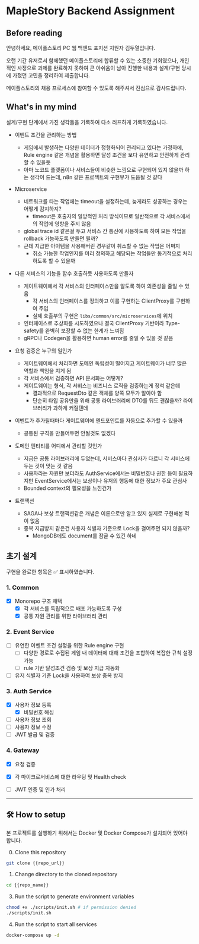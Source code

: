 # MapleStory Backend Assignment

## Before reading

안녕하세요, 메이플스토리 PC 웹 백엔드 포지션 지원자 김두열입니다.

오랜 기간 유저로서 함께했던 메이플스토리에 합류할 수 있는 소중한 기회였으나, 개인적인 사정으로 과제를 완료하지 못하여 큰 아쉬움이 남아 진행한 내용과 설계/구현 당시에 가졌던 고민을 정리하여 제출합니다.

메이플스토리의 채용 프로세스에 참여할 수 있도록 해주셔서 진심으로 감사드립니다.

## What's in my mind

설계/구현 단계에서 가진 생각들을 기록하여 다소 러프하게 기록하였습니다.

- 이벤트 조건을 관리하는 방법
  - 게임에서 발생하는 다양한 데이터가 정형화되어 관리되고 있다는 가정하에, Rule engine 같은 개념을 활용하면 달성 조건을 보다 유연하고 안전하게 관리할 수 있을듯
  - 아마 노코드 플랫폼이나 서비스들이 비슷한 느낌으로 구현되어 있지 않을까 하는 생각이 드는데, n8n 같은 프로젝트의 구현부가 도움될 것 같다
  
- Microservice
  - 네트워크를 타는 작업에는 timeout을 설정하는데, 늦게라도 성공하는 경우는 어떻게 감지하지?
    - timeout은 호출자의 일방적인 처리 방식이므로 일반적으로 각 서비스에서의 작업에 영향을 주지 않음
  - global trace id 같은걸 두고 서비스 간 통신에 사용하도록 하여 모든 작업을 rollback 가능하도록 만들면 될까?
  - 근데 지급한 아이템을 사용해버린 경우같이 취소할 수 없는 작업은 어쩌지
    - 취소 가능한 작업인지를 미리 정의하고 해당되는 작업들만 동기적으로 처리하도록 할 수 있을까

- 다른 서비스의 기능을 함수 호출하듯 사용하도록 만들자
  - 게이트웨이에서 각 서비스의 인터페이스만을 알도록 하여 의존성을 줄일 수 있음
    - 각 서비스의 인터페이스를 정의하고 이를 구현하는 ClientProxy를 구현하여 주입
    - 실제 호출부의 구현은 `libs/common/src/microservices`에 위치
  - 인터페이스로 추상화를 시도하였으나 결국 ClientProxy 기반이라 Type-safety를 완벽히 보장할 수 없는 한계가 느껴짐
  - gRPC나 Codegen을 활용하면 human error를 줄일 수 있을 것 같음

- 요청 검증은 누구의 일인가
  - 게이트웨이에서 처리하면 도메인 독립성이 떨어지고 게이트웨이가 너무 많은 역할과 책임을 지게 됨
  - 각 서비스에서 검증하면 API 문서화는 어떻게?
  - 게이트웨이는 형식, 각 서비스는 비즈니스 로직을 검증하는게 정석 같은데
    - 결과적으로 RequestDto 같은 객체를 양쪽 모두가 알아야 함
    - 단순히 타입 공유만을 위해 공통 라이브러리에 DTO를 둬도 괜찮을까? 라이브러리가 과하게 커질텐데

- 이벤트가 추가될때마다 게이트웨이에 엔드포인트를 자동으로 추가할 수 있을까
  - 공통된 규격을 만들어두면 안될것도 없겠다

- 도메인 엔티티를 어디에서 관리할 것인가
  - 지금은 공통 라이브러리에 두었는데, 서비스마다 관심사가 다르니 각 서비스에 두는 것이 맞는 것 같음
  - 사용자라는 자원만 보더라도 AuthService에서는 비밀번호나 권한 등이 필요하지만 EventService에서는 보상이나 유저의 행동에 대한 정보가 주요 관심사
  - Bounded context의 필요성을 느낀건가

- 트랜잭션
  - SAGA나 보상 트랜잭션같은 개념은 이론으로만 알고 있지 실제로 구현해본 적이 없음
  - 중복 지급방지 같은건 사용자 식별자 기준으로 Lock을 걸어주면 되지 않을까?
    - MongoDB에도 document를 잠글 수 있긴 하네

## 초기 설계

구현을 완료한 항목은 ✅ 표시하였습니다.

### 1. Common
- [x] Monorepo 구조 채택
  - [x] 각 서비스를 독립적으로 배포 가능하도록 구성
  - [x] 공통 자원 관리를 위한 라이브러리 관리

### 2. Event Service
- [ ] 유연한 이벤트 조건 설정을 위한 Rule engine 구현
  - [ ] 다양한 경로로 수집된 게임 내 데이터에 대해 조건을 조합하여 복잡한 규칙 설정 가능
  - [ ] rule 기반 달성조건 검증 및 보상 지급 자동화
- [ ] 유저 식별자 기준 Lock을 사용하여 보상 중복 방지

### 3. Auth Service
- [x] 사용자 정보 등록
  - [x] 비밀번호 해싱
- [ ] 사용자 정보 조회
- [ ] 사용자 정보 수정
- [ ] JWT 발급 및 검증

### 4. Gateway
- [x] 요청 검증
- [x] 각 마이크로서비스에 대한 라우팅 및 Health check
- [ ] JWT 인증 및 인가 처리


---

## 🛠️ How to setup

본 프로젝트를 실행하기 위해서는 Docker 및 Docker Compose가 설치되어 있어야 합니다.

0. Clone this repository
```bash
git clone {{repo_url}}
```

1. Change directory to the cloned repository

```bash
cd {{repo_name}}
```

3. Run the script to generate environment variables

```bash
chmod +x ./scripts/init.sh # if permission denied
./scripts/init.sh
```

4. Run the script to start all services

```bash
docker-compose up -d
```
